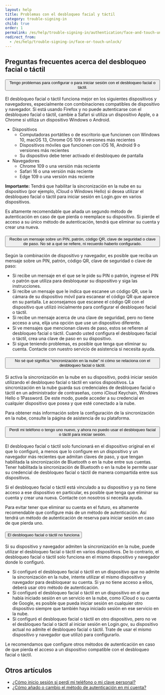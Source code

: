 ```yaml
---
layout: help
title: Problemas con el desbloqueo facial y táctil
category: trouble-signing-in
child: true
order: 1
permalink: /es/help/trouble-signing-in/authentication/face-and-touch-unlock/
redirect_from:
  - /es/help/trouble-signing-in/face-or-touch-unlock/
---
```


## Preguntas frecuentes acerca del desbloqueo facial o táctil

<div class="usa-accordion usa-accordion--bordered margin-y-4">
  <h4 class="usa-accordion__heading">
    <button
      type="button"
      class="usa-accordion__button"
      aria-expanded="false"
      aria-controls="b-a1"
    >
      Tengo problemas para configurar o para iniciar sesión con el desbloqueo facial o táctil.
    </button>
  </h4>
  <div id="b-a1" class="usa-accordion__content usa-prose">
    <p>El desbloqueo facial o táctil funciona mejor en los siguientes dispositivos y navegadores, especialmente con combinaciones compatibles de dispositivo y navegador. Si está usando Firefox y no puede autenticarse con el desbloqueo facial o táctil, cambie a Safari si utiliza un dispositivo Apple, o a Chrome si utiliza un dispositivo Windows o Android.</p>
    <ul>
      <li>
        Dispositivos
        <ul>
          <li>Computadoras portátiles o de escritorio que funcionen con Windows 10, macOS 13, Chrome OS 109 o versiones más recientes</li>
          <li>Dispositivos móviles que funcionen con iOS 16, Android 9 o versiones más recientes</li>
          <li>Su dispositivo debe tener activado el desbloqueo de pantalla</li>
        </ul>
      </li>
      <li>
        Navegadores
        <ul>
          <li>Chrome 109 o una versión más reciente</li>
          <li>Safari 16 o una versión más reciente</li>
          <li>Edge 109 o una versión más reciente</li>
        </ul>
      </li>
    </ul>
    <p><b>Importante:</b> Tendrá que habilitar la sincronización en la nube en su dispositivo (por ejemplo, iCloud o Windows Hello) si desea utilizar el desbloqueo facial o táctil para iniciar sesión en Login.gov en varios dispositivos.</p>
    <p>Es altamente recomendable que añada un segundo método de autenticación en caso de que pierda o reemplace su dispositivo. Si pierde el acceso a su único método de autenticación, tendrá que eliminar su cuenta y crear una nueva.</p>
  </div>
</div>

<div class="usa-accordion usa-accordion--bordered margin-y-4">
  <h4 class="usa-accordion__heading">
    <button
      type="button"
      class="usa-accordion__button"
      aria-expanded="false"
      aria-controls="b-a2"
    >
      Recibo un mensaje sobre un PIN, patrón, código QR, clave de seguridad o clave de paso. No sé a qué se refiere, ni recuerdo haberlo configurado.
    </button>
  </h4>
  <div id="b-a2" class="usa-accordion__content usa-prose">
    <p>Según la combinación de dispositivo y navegador, es posible que reciba un mensaje sobre un PIN, patrón, código QR, clave de seguridad o clave de paso:</p>
    <ul>
      <li>Si recibe un mensaje en el que se le pide su PIN o patrón, ingrese el PIN o patrón que utiliza para desbloquear su dispositivo y siga las instrucciones.</li>
      <li>Si recibe un mensaje que le indica que escanee un código QR, use la cámara de su dispositivo móvil para escanear el código QR que aparece en su pantalla. Le aconsejamos que escanee el código QR con el dispositivo que utilizó inicialmente para configurar el desbloqueo facial o táctil.</li>
      <li>Si recibe un mensaje acerca de una clave de seguridad, pero no tiene acceso a una, elija una opción que use un dispositivo diferente.</li>
      <li>Si ve mensajes que mencionan claves de paso, estos se refieren al desbloqueo facial o táctil. Cuando usted configura el desbloqueo facial o táctil, crea una clave de paso en su dispositivo.</li>
      <li>Si sigue teniendo problemas, es posible que tenga que eliminar su cuenta. Contacte con nuestro servicio de asistencia si necesita ayuda.</li>
    </ul>
  </div>
</div>

<div class="usa-accordion usa-accordion--bordered margin-y-4">
  <h4 class="usa-accordion__heading">
    <button
      type="button"
      class="usa-accordion__button"
      aria-expanded="false"
      aria-controls="b-a3"
    >
      No sé qué significa “sincronización en la nube” ni cómo se relaciona con el desbloqueo facial o táctil.
    </button>
  </h4>
  <div id="b-a3" class="usa-accordion__content usa-prose">
    <p>Si activa la sincronización en la nube en su dispositivo, podrá iniciar sesión utilizando el desbloqueo facial o táctil en varios dispositivos. La sincronización en la nube guarda sus credenciales de desbloqueo facial o táctil en un administrador de contraseñas, como iCloud Keychain, Windows Hello o 1Password. De este modo, puede acceder a su credencial en cualquier dispositivo que posea y que esté conectado a la nube.</p>
    <p>Para obtener más información sobre la configuración de la sincronización en la nube, consulte la página de asistencia de su plataforma.</p>
  </div>
</div>

<div class="usa-accordion usa-accordion--bordered margin-y-4">
  <h4 class="usa-accordion__heading">
    <button
      type="button"
      class="usa-accordion__button"
      aria-expanded="false"
      aria-controls="b-a4"
    >
      Perdí mi teléfono o tengo uno nuevo, y ahora no puedo usar el desbloqueo facial o táctil para iniciar sesión.
    </button>
  </h4>
  <div id="b-a4" class="usa-accordion__content usa-prose">
    <p>El desbloqueo facial o táctil solo funcionará en el dispositivo original en el que lo configuró, a menos que lo configure en un dispositivo y un navegador más recientes que admitan claves de paso, y que tengan habilitada la sincronización de Bluetooth o en la nube entre sus cuentas. Tener habilitada la sincronización de Bluetooth o en la nube le permite usar su credencial de desbloqueo facial o táctil de manera compartida entre sus dispositivos.</p>
    <p>Si el desbloqueo facial o táctil está vinculado a su dispositivo y ya no tiene acceso a ese dispositivo en particular, es posible que tenga que eliminar su cuenta y crear una nueva. Contacte con nosotros si necesita ayuda.</p>
    <p>Para evitar tener que eliminar su cuenta en el futuro, es altamente recomendable que configure más de un método de autenticación. Así tendrá un método de autenticación de reserva para iniciar sesión en caso de que pierda uno.</p>
  </div>
</div>

<div class="usa-accordion usa-accordion--bordered margin-y-4">
  <h4 class="usa-accordion__heading">
    <button
      type="button"
      class="usa-accordion__button"
      aria-expanded="false"
      aria-controls="b-a5"
    >
      El desbloqueo facial o táctil no funciona
    </button>
  </h4>
  <div id="b-a5" class="usa-accordion__content usa-prose">
    <p>Si su dispositivo y navegador admiten la sincronización en la nube, puede utilizar el desbloqueo facial o táctil en varios dispositivos. De lo contrario, el desbloqueo facial o táctil solo funciona en el mismo dispositivo y navegador donde lo configuró.</p>
    <ul>
      <li>
        Si configuró el desbloqueo facial o táctil en un dispositivo que no admite la sincronización en la nube, intente utilizar el mismo dispositivo y navegador para desbloquear su cuenta. Si ya no tiene acceso a ellos, deberá usar otro método de autenticación.
      </li>
      <li>
        Si configuró el desbloqueo facial o táctil en un dispositivo en el que había iniciado sesión en un servicio en la nube, como iCloud o su cuenta de Google, es posible que pueda iniciar sesión en cualquier otro dispositivo siempre que también haya iniciado sesión en ese servicio en la nube.
      </li>
      <li>
        Si configuró el desbloqueo facial o táctil en otro dispositivo, pero no ve el desbloqueo facial o táctil al iniciar sesión en Login.gov, su dispositivo actual no admite el desbloqueo facial o táctil. Trate de usar el mismo dispositivo y navegador que utilizó para configurarlo.
      </li>
    </ul>
    <p>
      Le recomendamos que configure otros métodos de autenticación en caso de que pierda el acceso a un dispositivo compatible con el desbloqueo facial o táctil.
    </p>
  </div>
</div>


## Otros artículos

* [¿Cómo inicio sesión si perdí mi teléfono o mi clave personal?](/es/help/trouble-signing-in/how-to-sign-in/)
* [¿Cómo añado o cambio el método de autenticación en mi cuenta?](/es/help/manage-your-account/add-or-change-your-authentication-method/)
